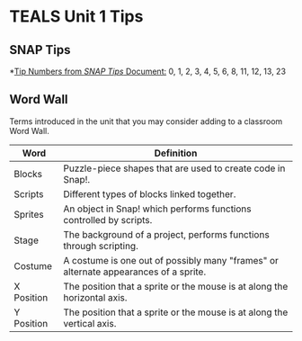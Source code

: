 # TEALS Unit 1 Tips

## SNAP Tips
*[Tip Numbers from *SNAP Tips* Document:](https://github.com/TEALSK12/introduction-to-computer-science/blob/master/Snap%20Tips.docx?raw=true) 0, 1, 2, 3, 4,  5, 6, 8, 11, 12, 13, 23

## Word Wall
Terms introduced in the unit that you may consider adding to a classroom Word Wall.

| Word     | Definition                                 |
| ------------- | --------------------------------------------- |
| Blocks     |  Puzzle-piece shapes that are used to create code in Snap!. | 
| Scripts     | Different types of blocks linked together. |
| Sprites     |  An object in Snap! which performs functions controlled by scripts. | 
| Stage     |  The background of a project, performs functions through scripting. | 
| Costume     |  A costume is one out of possibly many "frames" or alternate appearances of a sprite. | 
| X Position     |  The position that a sprite or the mouse is at along the horizontal axis. | 
| Y Position     | The position that a sprite or the mouse is at along the vertical axis. | 
